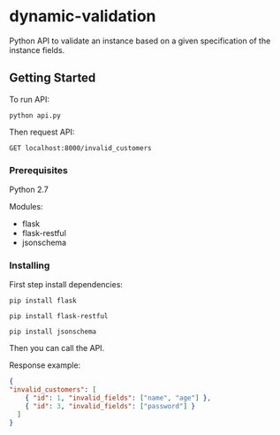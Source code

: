 # dynamic-validation

Python API to validate an instance based on a given specification of the instance fields.

## Getting Started

To run API:

```
python api.py
```

Then request API:
 
```
GET localhost:8000/invalid_customers
```

### Prerequisites

Python 2.7

Modules:

- flask
- flask-restful
- jsonschema


### Installing

First step install dependencies:

```
pip install flask
```

```
pip install flask-restful
```

```
pip install jsonschema 
```

Then you can call the API.

Response example:

```json
{
"invalid_customers": [
    { "id": 1, "invalid_fields": ["name", "age"] },
    { "id": 3, "invalid_fields": ["password"] }
  ]
}
```